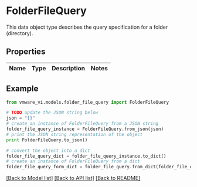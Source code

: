 # FolderFileQuery

This data object type describes the query specification for a folder (directory). 

## Properties
Name | Type | Description | Notes
------------ | ------------- | ------------- | -------------

## Example

```python
from vmware_vi.models.folder_file_query import FolderFileQuery

# TODO update the JSON string below
json = "{}"
# create an instance of FolderFileQuery from a JSON string
folder_file_query_instance = FolderFileQuery.from_json(json)
# print the JSON string representation of the object
print FolderFileQuery.to_json()

# convert the object into a dict
folder_file_query_dict = folder_file_query_instance.to_dict()
# create an instance of FolderFileQuery from a dict
folder_file_query_form_dict = folder_file_query.from_dict(folder_file_query_dict)
```
[[Back to Model list]](../README.md#documentation-for-models) [[Back to API list]](../README.md#documentation-for-api-endpoints) [[Back to README]](../README.md)


